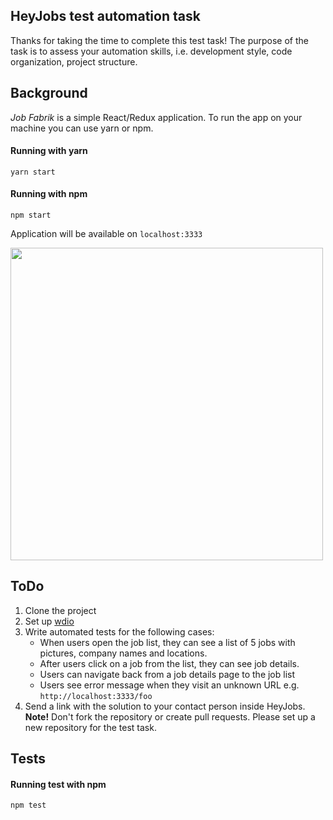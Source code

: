 ## HeyJobs test automation task
Thanks for taking the time to complete this test task! The purpose of the task is to assess your automation skills, i.e. development style, code organization, project structure.

## Background
_Job Fabrik_ is a simple React/Redux application. To run the app on your machine you can use yarn or npm.

#### Running with yarn

```
yarn start
```

#### Running with npm
```
npm start
```

Application will be available on `localhost:3333`

<img src="img/screenshot.png" width="500">

## ToDo
1. Clone the project
2. Set up [wdio](http://webdriver.io/)
3. Write automated tests for the following cases:
    * When users open the job list, they can see a list of 5 jobs with pictures, company names and locations.
    * After users click on a job from the list, they can see job details.
    * Users can navigate back from a job details page to the job list
    * Users see error message when they visit an unknown URL e.g. `http://localhost:3333/foo`
4. Send a link with the solution to your contact person inside HeyJobs. **Note!** Don't fork the repository or create pull requests. Please set up a new repository for the test task.


## Tests

#### Running test with npm
```
npm test
```
